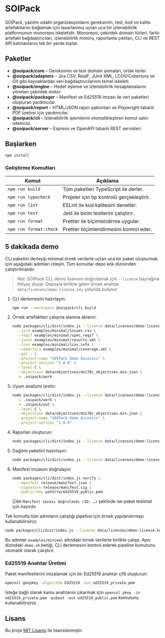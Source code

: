 # SOIPack

SOIPack, yazılım odaklı organizasyonların gereksinim, test, kod ve kalite artefaktlarını bağlamak için tasarlanmış uçtan uca bir izlenebilirlik platformunun monorepo iskeletidir. Monorepo; çekirdek domain türleri, farklı artefakt bağdaştırıcıları, izlenebilirlik motoru, raporlama çıktıları, CLI ve REST API katmanlarını tek bir yerde toplar.

## Paketler

- **@soipack/core** – Gereksinim ve test domain şemaları, ortak türler.
- **@soipack/adapters** – Jira CSV, ReqIF, JUnit XML, LCOV/Cobertura ve Git gibi kaynaklardan veri bağdaştırıcılarının temel iskeleti.
- **@soipack/engine** – Hedef eşleme ve izlenebilirlik hesaplamalarını yöneten çekirdek motor.
- **@soipack/packager** – Manifest ve Ed25519 imzası ile veri paketleri oluşturan yardımcılar.
- **@soipack/report** – HTML/JSON rapor şablonları ve Playwright tabanlı PDF üretimi için yardımcılar.
- **@soipack/cli** – İzlenebilirlik işlemlerini otomatikleştiren komut satırı istemcisi.
- **@soipack/server** – Express ve OpenAPI tabanlı REST servisleri.

## Başlarken

```bash
npm install
```

### Geliştirme Komutları

| Komut                  | Açıklama                                   |
| ---------------------- | ------------------------------------------ |
| `npm run build`        | Tüm paketleri TypeScript ile derler.       |
| `npm run typecheck`    | Projeler için tip kontrolü gerçekleştirir. |
| `npm run lint`         | ESLint ile kod kalitesini denetler.        |
| `npm run test`         | Jest ile birim testlerini çalıştırır.      |
| `npm run format`       | Prettier ile biçimlendirme uygular.        |
| `npm run format:check` | Prettier biçimlendirmesini kontrol eder.   |

## 5 dakikada demo

CLI paketini derleyip minimal örnek verilerle uçtan uca bir paket oluşturmak için aşağıdaki adımları izleyin. Tüm komutlar depo kök dizininden çalıştırılmalıdır.

> Not: SOIPack CLI, demo lisansını doğrulamak için `--license` bayrağına ihtiyaç duyar. Depoyla birlikte gelen örnek anahtar `data/licenses/demo-license.key` yolunda bulunur.

1. CLI derlemesini hazırlayın:

   ```bash
   npm run --workspace @soipack/cli build
   ```

2. Örnek artefaktları çalışma alanına aktarın:

   ```bash
   node packages/cli/dist/index.js --license data/licenses/demo-license.key import \
     --jira examples/minimal/issues.csv \
     --reqif examples/minimal/spec.reqif \
     --junit examples/minimal/results.xml \
     --lcov examples/minimal/lcov.info \
     --cobertura examples/minimal/coverage.xml \
     --git . \
     --project-name "SOIPack Demo Avionics" \
     --project-version "1.0.0" \
     --level C \
     --objectives data/objectives/do178c_objectives.min.json \
     -o .soipack/work
   ```

3. Uyum analizini üretin:

   ```bash
   node packages/cli/dist/index.js --license data/licenses/demo-license.key analyze \
     -i .soipack/work \
     -o .soipack/out \
     --level C \
     --objectives data/objectives/do178c_objectives.min.json \
     --project-name "SOIPack Demo Avionics" \
     --project-version "1.0.0"
   ```

4. Raporları oluşturun:

   ```bash
   node packages/cli/dist/index.js --license data/licenses/demo-license.key report -i .soipack/out -o dist/reports
   ```

5. Dağıtım paketini hazırlayın:

   ```bash
   node packages/cli/dist/index.js --license data/licenses/demo-license.key pack -i dist -o release --name soipack-demo.zip
   ```

6. Manifest imzasını doğrulayın:

   ```bash
   node packages/cli/dist/index.js verify \
     --manifest release/manifest.json \
     --signature release/manifest.sig \
     --public-key path/to/ed25519_public.pem
   ```

   Çıktı `Manifest imzası doğrulandı (ID: …)` şeklinde ise paket teslimat için hazırdır.

Tek komutla tüm adımların çalıştığı pipeline için örnek yapılandırmayı kullanabilirsiniz:

```bash
node packages/cli/dist/index.js --license data/licenses/demo-license.key run --config examples/minimal/soipack.config.yaml
```

Bu adımlar `examples/minimal` altındaki örnek verilerle birlikte çalışır. Aynı dizindeki `demo.sh` betiği, CLI derlemesini kontrol ederek pipeline komutunu otomatik olarak çalıştırır.

### Ed25519 Anahtar Üretimi

Paket manifestlerini imzalamak için bir Ed25519 anahtar çifti oluşturun:

```bash
openssl genpkey -algorithm Ed25519 -out ed25519_private.pem
```

İsteğe bağlı olarak kamu anahtarını çıkarmak için `openssl pkey -in ed25519_private.pem -pubout -out ed25519_public.pem` komutunu kullanabilirsiniz.

## Lisans

Bu proje [MIT Lisansı](./LICENSE) ile lisanslanmıştır.
